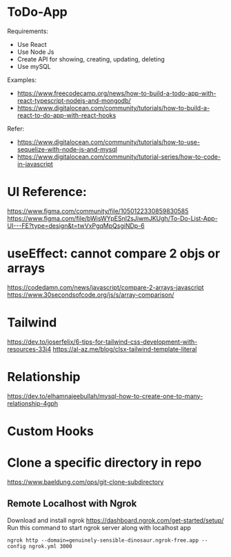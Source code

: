 # ToDo-App

Requirements:

- Use React
- Use Node Js
- Create API for showing, creating, updating, deleting
- Use mySQL

Examples:

- https://www.freecodecamp.org/news/how-to-build-a-todo-app-with-react-typescript-nodejs-and-mongodb/
- https://www.digitalocean.com/community/tutorials/how-to-build-a-react-to-do-app-with-react-hooks

Refer:

- https://www.digitalocean.com/community/tutorials/how-to-use-sequelize-with-node-js-and-mysql
- https://www.digitalocean.com/community/tutorial-series/how-to-code-in-javascript

# UI Reference:

https://www.figma.com/community/file/1050122330859830585
https://www.figma.com/file/bWisWYpESnl2sJiwmJKUgh/To-Do-List-App-UI---FE?type=design&t=twVxPgqMpQsgiNDp-6

# useEffect: cannot compare 2 objs or arrays

https://codedamn.com/news/javascript/compare-2-arrays-javascript
https://www.30secondsofcode.org/js/s/array-comparison/

# Tailwind

https://dev.to/joserfelix/6-tips-for-tailwind-css-development-with-resources-33i4
https://al-az.me/blog/clsx-tailwind-template-literal

# Relationship

https://dev.to/elhamnajeebullah/mysql-how-to-create-one-to-many-relationship-4gph

# Custom Hooks

# Clone a specific directory in repo

https://www.baeldung.com/ops/git-clone-subdirectory

## Remote Localhost with Ngrok

Download and install ngrok https://dashboard.ngrok.com/get-started/setup/
Run this command to start ngrok server along with localhost app

```console
ngrok http --domain=genuinely-sensible-dinosaur.ngrok-free.app --config ngrok.yml 3000
```
